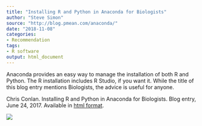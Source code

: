 ```yaml
---
title: "Installing R and Python in Anaconda for Biologists"
author: "Steve Simon"
source: "http://blog.pmean.com/anaconda/"
date: "2018-11-08"
categories:
- Recommendation
tags:
- R software
output: html_document
---
```


Anaconda provides an easy way to manage the installation of both R and
Python. The R installation includes R Studio, if you want it. While the
title of this blog entry mentions Biologists, the advice is useful for
anyone.

<!---More--->

Chris Conlan. Installing R and Python in Anaconda for Biologists. Blog
entry, June 24, 2017. Available in [html
format](https://chrisconlan.com/installing-r-python-anaconda-biologists/).

![](http://www.pmean.com/images/images/18/anaconda01.png)




